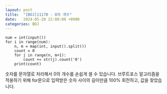 ```yaml
---
layout: post
title:  "[BOJ]11170 - 0의 개수"
date:   2024-05-20 22:00:00 +0900
categories: BOJ
---
```

```
num = int(input())
for i in range(num):
    n, m = map(int, input().split())
    count = 0
    for j in range(n, m+1):
        count += str(j).count('0')
    print(count)
```
숫자를 문자열로 처리해서 0의 개수를 손쉽게 셀 수 있습니다.
브루트포스 알고리즘을 적용하기 위해 for문으로 입력받은 숫자 사이의 길이만큼 100% 회전하고, 값을 찾았습니다.